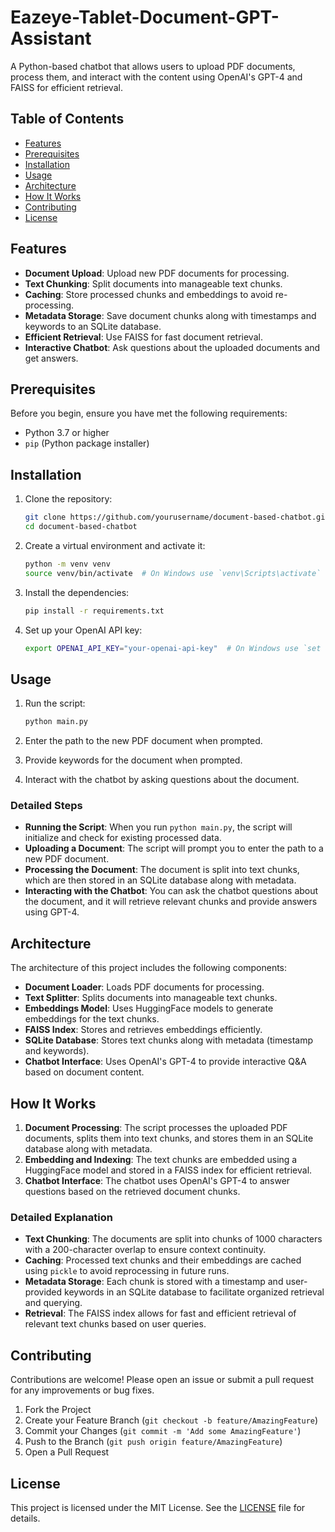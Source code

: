 # Eazeye-Tablet-Document-GPT-Assistant

A Python-based chatbot that allows users to upload PDF documents, process them, and interact with the content using OpenAI's GPT-4 and FAISS for efficient retrieval.

## Table of Contents

- [Features](#features)
- [Prerequisites](#prerequisites)
- [Installation](#installation)
- [Usage](#usage)
- [Architecture](#architecture)
- [How It Works](#how-it-works)
- [Contributing](#contributing)
- [License](#license)

## Features

- **Document Upload**: Upload new PDF documents for processing.
- **Text Chunking**: Split documents into manageable text chunks.
- **Caching**: Store processed chunks and embeddings to avoid re-processing.
- **Metadata Storage**: Save document chunks along with timestamps and keywords to an SQLite database.
- **Efficient Retrieval**: Use FAISS for fast document retrieval.
- **Interactive Chatbot**: Ask questions about the uploaded documents and get answers.

## Prerequisites

Before you begin, ensure you have met the following requirements:

- Python 3.7 or higher
- `pip` (Python package installer)

## Installation

1. Clone the repository:

    ```bash
    git clone https://github.com/yourusername/document-based-chatbot.git
    cd document-based-chatbot
    ```

2. Create a virtual environment and activate it:

    ```bash
    python -m venv venv
    source venv/bin/activate  # On Windows use `venv\Scripts\activate`
    ```

3. Install the dependencies:

    ```bash
    pip install -r requirements.txt
    ```

4. Set up your OpenAI API key:

    ```bash
    export OPENAI_API_KEY="your-openai-api-key"  # On Windows use `set OPENAI_API_KEY=your-openai-api-key`
    ```

## Usage

1. Run the script:

    ```bash
    python main.py
    ```

2. Enter the path to the new PDF document when prompted.
3. Provide keywords for the document when prompted.
4. Interact with the chatbot by asking questions about the document.

### Detailed Steps

- **Running the Script**: When you run `python main.py`, the script will initialize and check for existing processed data.
- **Uploading a Document**: The script will prompt you to enter the path to a new PDF document.
- **Processing the Document**: The document is split into text chunks, which are then stored in an SQLite database along with metadata.
- **Interacting with the Chatbot**: You can ask the chatbot questions about the document, and it will retrieve relevant chunks and provide answers using GPT-4.

## Architecture

The architecture of this project includes the following components:

- **Document Loader**: Loads PDF documents for processing.
- **Text Splitter**: Splits documents into manageable text chunks.
- **Embeddings Model**: Uses HuggingFace models to generate embeddings for the text chunks.
- **FAISS Index**: Stores and retrieves embeddings efficiently.
- **SQLite Database**: Stores text chunks along with metadata (timestamp and keywords).
- **Chatbot Interface**: Uses OpenAI's GPT-4 to provide interactive Q&A based on document content.

## How It Works

1. **Document Processing**: The script processes the uploaded PDF documents, splits them into text chunks, and stores them in an SQLite database along with metadata.
2. **Embedding and Indexing**: The text chunks are embedded using a HuggingFace model and stored in a FAISS index for efficient retrieval.
3. **Chatbot Interface**: The chatbot uses OpenAI's GPT-4 to answer questions based on the retrieved document chunks.

### Detailed Explanation

- **Text Chunking**: The documents are split into chunks of 1000 characters with a 200-character overlap to ensure context continuity.
- **Caching**: Processed text chunks and their embeddings are cached using `pickle` to avoid reprocessing in future runs.
- **Metadata Storage**: Each chunk is stored with a timestamp and user-provided keywords in an SQLite database to facilitate organized retrieval and querying.
- **Retrieval**: The FAISS index allows for fast and efficient retrieval of relevant text chunks based on user queries.

## Contributing

Contributions are welcome! Please open an issue or submit a pull request for any improvements or bug fixes.

1. Fork the Project
2. Create your Feature Branch (`git checkout -b feature/AmazingFeature`)
3. Commit your Changes (`git commit -m 'Add some AmazingFeature'`)
4. Push to the Branch (`git push origin feature/AmazingFeature`)
5. Open a Pull Request

## License

This project is licensed under the MIT License. See the [LICENSE](LICENSE) file for details.

